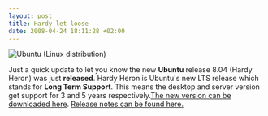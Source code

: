 ```yaml
--- 
layout: post
title: Hardy let loose
date: 2008-04-24 18:11:28 +02:00
---
```


![Ubuntu (Linux distribution)](http://upload.wikimedia.org/wikipedia/en/thumb/9/94/Ubuntu_Logo.svg/202px-Ubuntu_Logo.svg.png)

Just a quick update to let you know the new **Ubuntu** release 8.04 (Hardy Heron) was just **released**. Hardy Heron is Ubuntu's new LTS release which stands for **Long Term Support**. This means the desktop and server version get support for 3 and 5 years respectively.[The new version can be downloaded here](http://www.ubuntu.com/getubuntu/download "Download Ubuntu"). [Release notes can be found here.](http://www.ubuntu.com/getubuntu/releasenotes/804 "Ubuntu 8.04 Release Notes")
